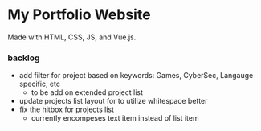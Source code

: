 # My Portfolio Website

Made with HTML, CSS, JS, and Vue.js.


### backlog

 - add filter for project based on keywords: Games, CyberSec, Langauge specific, etc
    - to be add on extended project list
 - update projects list layout for to utilize whitespace better
 - fix the hitbox for projects list
    - currently encompeses text item instead of list item
